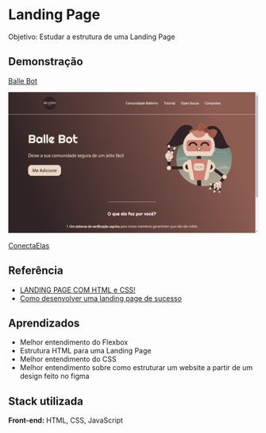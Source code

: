 
# Landing Page
Objetivo: Estudar a estrutura de uma Landing Page


## Demonstração
[Balle Bot](https://landing-pages-neon.vercel.app/)

![Demontração](Landing-page(balleriniBot)/img/DEMONSTRA%C3%87%C3%83O.png) 

[ConectaElas](/)



## Referência

 - [LANDING PAGE COM HTML e CSS!](https://www.youtube.com/watch?v=llF6vD-RljE&t=190s)
- [Como desenvolver uma landing page de sucesso](https://ebaconline.com.br/webinars/programacao-workshop-2022-03-08-09-10)



## Aprendizados

- Melhor entendimento do Flexbox
- Estrutura HTML para uma Landing Page
- Melhor entendimento do CSS
- Melhor entendimento sobre como estruturar um website a partir de um design feito no figma


## Stack utilizada

**Front-end:** HTML, CSS, JavaScript
